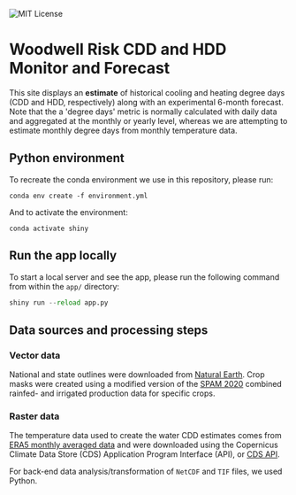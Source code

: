[mit license]: https://badgen.net/badge/license/MIT/blue
![MIT License][]

# Woodwell Risk CDD and HDD Monitor and Forecast
This site displays  an **estimate** of historical cooling and heating degree days (CDD and HDD, respectively) along with an experimental 6-month forecast. Note that the a 'degree days' metric is normally calculated with daily data and aggregated at the monthly or yearly level, whereas we are attempting to estimate monthly degree days from monthly temperature data.

## Python environment
To recreate the conda environment we use in this repository, please run:
```
conda env create -f environment.yml
```
And to activate the environment:
```
conda activate shiny
```

## Run the app locally
To start a local server and see the app, please run the following command from within the `app/` directory:
```python
shiny run --reload app.py
```

## Data sources and processing steps
### Vector data
National and state outlines were downloaded from [Natural Earth](https://www.naturalearthdata.com/). Crop masks were created using a modified version of the [SPAM 2020](https://dataverse.harvard.edu/dataset.xhtml?persistentId=doi:10.7910/DVN/SWPENT) combined rainfed- and irrigated production data for specific crops.

### Raster data
The temperature data used to create the water CDD estimates comes from [ERA5 monthly averaged data](https://cds.climate.copernicus.eu/stac-browser/collections/reanalysis-era5-single-levels-monthly-means?.language=en) and were downloaded using the Copernicus Climate Data Store (CDS) Application Program Interface (API), or [CDS API](https://cds.climate.copernicus.eu/how-to-api).

For back-end data analysis/transformation of `NetCDF` and `TIF` files, we used Python.
